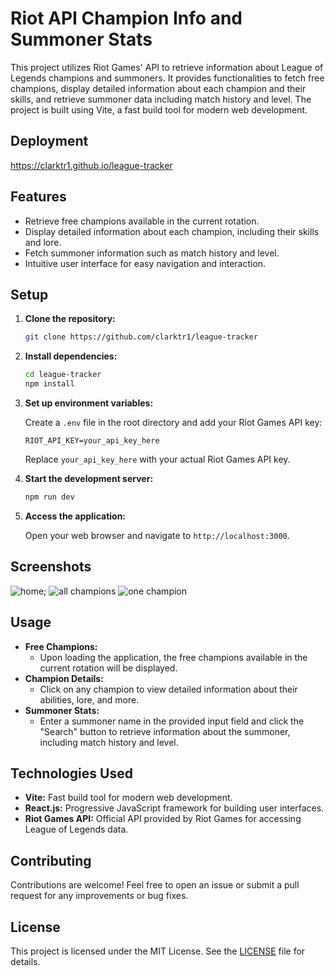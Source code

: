 # Riot API Champion Info and Summoner Stats

This project utilizes Riot Games' API to retrieve information about League of Legends champions and summoners. It provides functionalities to fetch free champions, display detailed information about each champion and their skills, and retrieve summoner data including match history and level. The project is built using Vite, a fast build tool for modern web development.

## Deployment
https://clarktr1.github.io/league-tracker

## Features

- Retrieve free champions available in the current rotation.
- Display detailed information about each champion, including their skills and lore.
- Fetch summoner information such as match history and level.
- Intuitive user interface for easy navigation and interaction.

## Setup

1. **Clone the repository:**

    ```bash
    git clone https://github.com/clarktr1/league-tracker
    ```

2. **Install dependencies:**

    ```bash
    cd league-tracker
    npm install
    ```

3. **Set up environment variables:**

    Create a `.env` file in the root directory and add your Riot Games API key:

    ```plaintext
    RIOT_API_KEY=your_api_key_here
    ```

    Replace `your_api_key_here` with your actual Riot Games API key.

4. **Start the development server:**

    ```bash
    npm run dev
    ```

5. **Access the application:**

    Open your web browser and navigate to `http://localhost:3000`.

## Screenshots

![home](https://imgur.com/jH9xfo7.jpeg);
![all champions](https://imgur.com/2dRRRiK.jpeg)
![one champion](https://imgur.com/AJDCp7l.jpeg)

## Usage

- **Free Champions:**
  - Upon loading the application, the free champions available in the current rotation will be displayed.
- **Champion Details:**
  - Click on any champion to view detailed information about their abilities, lore, and more.
- **Summoner Stats:**
  - Enter a summoner name in the provided input field and click the "Search" button to retrieve information about the summoner, including match history and level.

## Technologies Used

- **Vite:** Fast build tool for modern web development.
- **React.js:** Progressive JavaScript framework for building user interfaces.
- **Riot Games API:** Official API provided by Riot Games for accessing League of Legends data.

## Contributing

Contributions are welcome! Feel free to open an issue or submit a pull request for any improvements or bug fixes.

## License

This project is licensed under the MIT License. See the [LICENSE](LICENSE) file for details.
